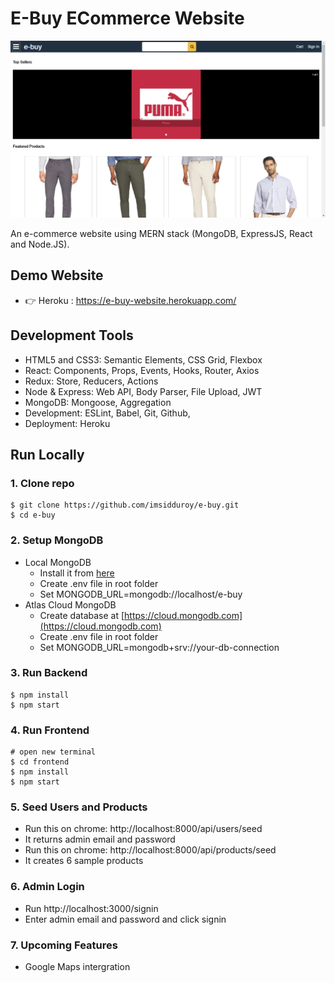 # E-Buy ECommerce Website
![e-buy](/template/images/e-buy.png)

An e-commerce website using MERN stack (MongoDB, ExpressJS, React and Node.JS).

## Demo Website

- 👉 Heroku : https://e-buy-website.herokuapp.com/

## Development Tools

- HTML5 and CSS3: Semantic Elements, CSS Grid, Flexbox
- React: Components, Props, Events, Hooks, Router, Axios
- Redux: Store, Reducers, Actions
- Node & Express: Web API, Body Parser, File Upload, JWT
- MongoDB: Mongoose, Aggregation
- Development: ESLint, Babel, Git, Github,
- Deployment: Heroku

## Run Locally

### 1. Clone repo

```
$ git clone https://github.com/imsidduroy/e-buy.git
$ cd e-buy
```

### 2. Setup MongoDB

- Local MongoDB
  - Install it from [here](https://www.mongodb.com/try/download/community)
  - Create .env file in root folder
  - Set MONGODB_URL=mongodb://localhost/e-buy  
- Atlas Cloud MongoDB
  - Create database at [https://cloud.mongodb.com](https://cloud.mongodb.com)
  - Create .env file in root folder
  - Set MONGODB_URL=mongodb+srv://your-db-connection

### 3. Run Backend

```
$ npm install
$ npm start
```

### 4. Run Frontend

```
# open new terminal
$ cd frontend
$ npm install
$ npm start
```

### 5. Seed Users and Products

- Run this on chrome: http://localhost:8000/api/users/seed
- It returns admin email and password
- Run this on chrome: http://localhost:8000/api/products/seed
- It creates 6 sample products

### 6. Admin Login

- Run http://localhost:3000/signin
- Enter admin email and password and click signin

### 7. Upcoming Features

- Google Maps intergration

